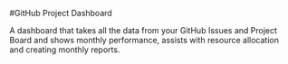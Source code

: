 #GitHub Project Dashboard

A dashboard that takes all the data from your GitHub Issues and Project Board and shows monthly performance, assists with resource allocation and creating monthly reports.
